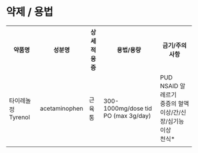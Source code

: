 <!-- TITLE: 근육통 -->
<!-- SUBTITLE: A quick summary of 근육통 -->
# 약제 / 용법
<table>
  <tr>
    <th>약품명</th>
    <th>성분명</th>
		<th>상세적응증</th>
    <th>용법/용량</th>
    <th>금기/주의사항</th>
  </tr>
	<tr>
    <td>타이레놀정 Tyrenol</td>
		<td>acetaminophen</td>
		<td>근육통</td>
		<td>300-1000mg/dose tid PO (max 3g/day)</td>
		<td>PUD<br />NSAID 알레르기<br />중증의 혈액이상/간/신장/심기능이상<br />천식*</td>
  </tr>
	<tr>
    <td></td>
		<td></td>
		<td></td>
		<td></td>
		<td></td>
  </tr>
</table>